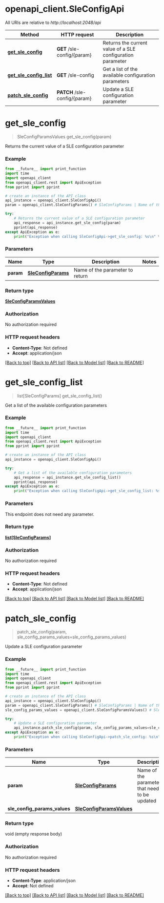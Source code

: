 # openapi_client.SleConfigApi

All URIs are relative to *http://localhost:2048/api*

Method | HTTP request | Description
------------- | ------------- | -------------
[**get_sle_config**](SleConfigApi.md#get_sle_config) | **GET** /sle-config/{param} | Returns the current value of a SLE configuration parameter
[**get_sle_config_list**](SleConfigApi.md#get_sle_config_list) | **GET** /sle-config | Get a list of the available configuration parameters
[**patch_sle_config**](SleConfigApi.md#patch_sle_config) | **PATCH** /sle-config/{param} | Update a SLE configuration parameter


# **get_sle_config**
> SleConfigParamsValues get_sle_config(param)

Returns the current value of a SLE configuration parameter

### Example

```python
from __future__ import print_function
import time
import openapi_client
from openapi_client.rest import ApiException
from pprint import pprint

# create an instance of the API class
api_instance = openapi_client.SleConfigApi()
param = openapi_client.SleConfigParams() # SleConfigParams | Name of the parameter to return

try:
    # Returns the current value of a SLE configuration parameter
    api_response = api_instance.get_sle_config(param)
    pprint(api_response)
except ApiException as e:
    print("Exception when calling SleConfigApi->get_sle_config: %s\n" % e)
```

### Parameters

Name | Type | Description  | Notes
------------- | ------------- | ------------- | -------------
 **param** | [**SleConfigParams**](.md)| Name of the parameter to return | 

### Return type

[**SleConfigParamsValues**](SleConfigParamsValues.md)

### Authorization

No authorization required

### HTTP request headers

 - **Content-Type**: Not defined
 - **Accept**: application/json

[[Back to top]](#) [[Back to API list]](../README.md#documentation-for-api-endpoints) [[Back to Model list]](../README.md#documentation-for-models) [[Back to README]](../README.md)

# **get_sle_config_list**
> list[SleConfigParams] get_sle_config_list()

Get a list of the available configuration parameters

### Example

```python
from __future__ import print_function
import time
import openapi_client
from openapi_client.rest import ApiException
from pprint import pprint

# create an instance of the API class
api_instance = openapi_client.SleConfigApi()

try:
    # Get a list of the available configuration parameters
    api_response = api_instance.get_sle_config_list()
    pprint(api_response)
except ApiException as e:
    print("Exception when calling SleConfigApi->get_sle_config_list: %s\n" % e)
```

### Parameters
This endpoint does not need any parameter.

### Return type

[**list[SleConfigParams]**](SleConfigParams.md)

### Authorization

No authorization required

### HTTP request headers

 - **Content-Type**: Not defined
 - **Accept**: application/json

[[Back to top]](#) [[Back to API list]](../README.md#documentation-for-api-endpoints) [[Back to Model list]](../README.md#documentation-for-models) [[Back to README]](../README.md)

# **patch_sle_config**
> patch_sle_config(param, sle_config_params_values=sle_config_params_values)

Update a SLE configuration parameter

### Example

```python
from __future__ import print_function
import time
import openapi_client
from openapi_client.rest import ApiException
from pprint import pprint

# create an instance of the API class
api_instance = openapi_client.SleConfigApi()
param = openapi_client.SleConfigParams() # SleConfigParams | Name of the parameter that needs to be updated
sle_config_params_values = openapi_client.SleConfigParamsValues() # SleConfigParamsValues |  (optional)

try:
    # Update a SLE configuration parameter
    api_instance.patch_sle_config(param, sle_config_params_values=sle_config_params_values)
except ApiException as e:
    print("Exception when calling SleConfigApi->patch_sle_config: %s\n" % e)
```

### Parameters

Name | Type | Description  | Notes
------------- | ------------- | ------------- | -------------
 **param** | [**SleConfigParams**](.md)| Name of the parameter that needs to be updated | 
 **sle_config_params_values** | [**SleConfigParamsValues**](SleConfigParamsValues.md)|  | [optional] 

### Return type

void (empty response body)

### Authorization

No authorization required

### HTTP request headers

 - **Content-Type**: application/json
 - **Accept**: Not defined

[[Back to top]](#) [[Back to API list]](../README.md#documentation-for-api-endpoints) [[Back to Model list]](../README.md#documentation-for-models) [[Back to README]](../README.md)

